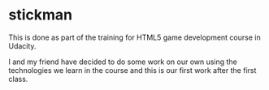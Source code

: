 stickman
========

This is done as part of the training for HTML5 game development course in Udacity. 

I and my friend have decided to do some work on our own using the technologies we learn in the course and this is our first work after the first class.
